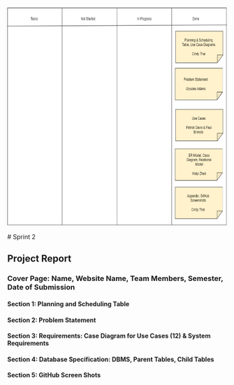 <p align="center">
  <img width="750" height="500" src="https://github.com/CindCodes/Lock_In/blob/main/Sprint_2/Sprint_2_Task_Board.png">
</p>
# Sprint 2

## Project Report

### Cover Page: Name, Website Name, Team Members, Semester, Date of Submission

#### Section 1: Planning and Scheduling Table

#### Section 2: Problem Statement

#### Section 3: Requirements: Case Diagram for Use Cases (12) & System Requirements

#### Section 4: Database Specification: DBMS, Parent Tables, Child Tables

#### Section 5: GitHub Screen Shots

